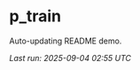 # p_train

Auto-updating README demo.

<!--START_SECTION:status-->
_Last run: 2025-09-04 02:55 UTC_
<!--END_SECTION:status-->






















































































































































































































































































































































